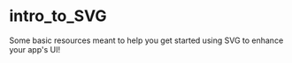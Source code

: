 # intro_to_SVG
Some basic resources meant to help you get started using SVG to enhance your app's UI!
